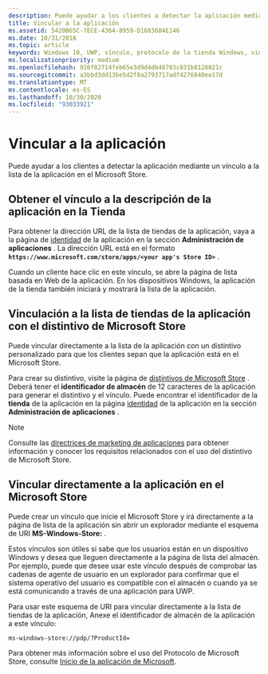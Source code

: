 ```yaml
---
description: Puede ayudar a los clientes a detectar la aplicación mediante un vínculo a la lista de la aplicación en el Microsoft Store.
title: Vincular a la aplicación
ms.assetid: 5420B65C-7ECE-4364-8959-D1683684E146
ms.date: 10/31/2018
ms.topic: article
keywords: Windows 10, UWP, vínculo, protocolo de la tienda Windows, vincular a una aplicación, vincular a aplicación
ms.localizationpriority: medium
ms.openlocfilehash: 916f82714feb65e3d9d4db48703c831b8128021c
ms.sourcegitcommit: a3bbd3dd13be5d2f8a2793717adf4276840ee17d
ms.translationtype: MT
ms.contentlocale: es-ES
ms.lasthandoff: 10/30/2020
ms.locfileid: "93033921"
---
```

# <a name="link-to-your-app"></a>Vincular a la aplicación


Puede ayudar a los clientes a detectar la aplicación mediante un vínculo a la lista de la aplicación en el Microsoft Store.

## <a name="getting-the-link-to-your-apps-store-listing"></a>Obtener el vínculo a la descripción de la aplicación en la Tienda

Para obtener la dirección URL de la lista de tiendas de la aplicación, vaya a la página de [identidad](view-app-identity-details.md) de la aplicación en la sección **Administración de aplicaciones** . La dirección URL está en el formato **`https://www.microsoft.com/store/apps/<your app's Store ID>`** .

Cuando un cliente hace clic en este vínculo, se abre la página de lista basada en Web de la aplicación. En los dispositivos Windows, la aplicación de la tienda también iniciará y mostrará la lista de la aplicación.


## <a name="linking-to-your-apps-store-listing-with-the-microsoft-store-badge"></a>Vinculación a la lista de tiendas de la aplicación con el distintivo de Microsoft Store

Puede vincular directamente a la lista de la aplicación con un distintivo personalizado para que los clientes sepan que la aplicación está en el Microsoft Store.

Para crear su distintivo, visite la página de [distintivos de Microsoft Store](https://developer.microsoft.com/store/badges) . Deberá tener el **identificador de almacén** de 12 caracteres de la aplicación para generar el distintivo y el vínculo. Puede encontrar el identificador de la **tienda** de la aplicación en la página [identidad](view-app-identity-details.md) de la aplicación en la sección **Administración de aplicaciones** .

> [!NOTE]
> Consulte las [directrices de marketing de aplicaciones](app-marketing-guidelines.md) para obtener información y conocer los requisitos relacionados con el uso del distintivo de Microsoft Store.


## <a name="linking-directly-to-your-app-in-the-microsoft-store"></a>Vincular directamente a la aplicación en el Microsoft Store

Puede crear un vínculo que inicie el Microsoft Store y irá directamente a la página de lista de la aplicación sin abrir un explorador mediante el esquema de URI **MS-Windows-Store:** .

Estos vínculos son útiles si sabe que los usuarios están en un dispositivo Windows y desea que lleguen directamente a la página de lista del almacén. Por ejemplo, puede que desee usar este vínculo después de comprobar las cadenas de agente de usuario en un explorador para confirmar que el sistema operativo del usuario es compatible con el almacén o cuando ya se está comunicando a través de una aplicación para UWP.

Para usar este esquema de URI para vincular directamente a la lista de tiendas de la aplicación, Anexe el identificador de almacén de la aplicación a este vínculo:

`ms-windows-store://pdp/?ProductId=`

Para obtener más información sobre el uso del Protocolo de Microsoft Store, consulte [Inicio de la aplicación de Microsoft](../launch-resume/launch-store-app.md).

 

 





